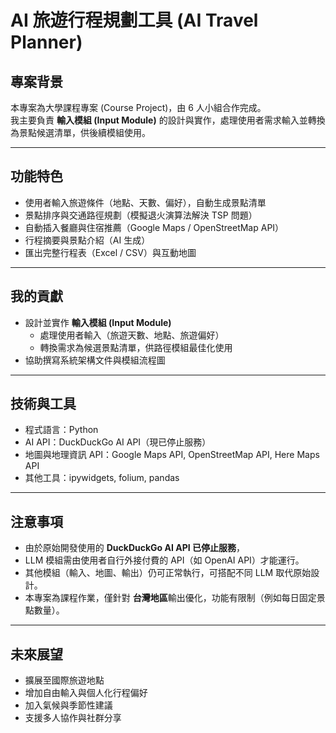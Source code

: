 # AI 旅遊行程規劃工具 (AI Travel Planner)

## 專案背景
本專案為大學課程專案 (Course Project)，由 6 人小組合作完成。  
我主要負責 **輸入模組 (Input Module)** 的設計與實作，處理使用者需求輸入並轉換為景點候選清單，供後續模組使用。

---

## 功能特色
- 使用者輸入旅遊條件（地點、天數、偏好），自動生成景點清單  
- 景點排序與交通路徑規劃（模擬退火演算法解決 TSP 問題）  
- 自動插入餐廳與住宿推薦（Google Maps / OpenStreetMap API）  
- 行程摘要與景點介紹（AI 生成）  
- 匯出完整行程表（Excel / CSV）與互動地圖  

---

## 我的貢獻
- 設計並實作 **輸入模組 (Input Module)**  
  - 處理使用者輸入（旅遊天數、地點、旅遊偏好）  
  - 轉換需求為候選景點清單，供路徑模組最佳化使用  
- 協助撰寫系統架構文件與模組流程圖  

---

## 技術與工具
- 程式語言：Python  
- AI API：DuckDuckGo AI API（現已停止服務）  
- 地圖與地理資訊 API：Google Maps API, OpenStreetMap API, Here Maps API  
- 其他工具：ipywidgets, folium, pandas  

---

## 注意事項
- 由於原始開發使用的 **DuckDuckGo AI API 已停止服務**，
- LLM 模組需由使用者自行外接付費的 API（如 OpenAI API）才能運行。  
- 其他模組（輸入、地圖、輸出）仍可正常執行，可搭配不同 LLM 取代原始設計。  
- 本專案為課程作業，僅針對 **台灣地區**輸出優化，功能有限制（例如每日固定景點數量）。

- ---

## 未來展望
- 擴展至國際旅遊地點  
- 增加自由輸入與個人化行程偏好  
- 加入氣候與季節性建議  
- 支援多人協作與社群分享  
